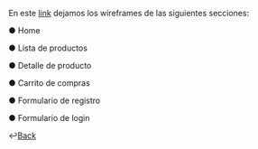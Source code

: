 En este [link](https://www.figma.com/file/1ePQsIufi3J5Ylbf2Ntb8v/Untitled?node-id=1%3A3) dejamos los wireframes de las siguientes secciones:

● Home

● Lista de productos

● Detalle de producto

● Carrito de compras

● Formulario de registro

● Formulario de login

↩️[Back](../README.md)
